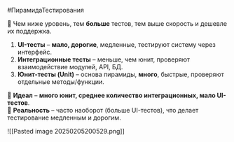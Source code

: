 #ПирамидаТестирования 

📌 Чем ниже уровень, тем **больше** тестов, тем выше скорость и дешевле их поддержка.

1. **UI-тесты** – **мало, дорогие**, медленные, тестируют систему через интерфейс.
2. **Интеграционные тесты** – меньше, чем юнит, проверяют взаимодействие модулей, API, БД.  
3. **Юнит-тесты (Unit)** – основа пирамиды, **много**, быстрые, проверяют отдельные методы/функции.  

🔹 **Идеал** – **много юнит, среднее количество интеграционных, мало UI-тестов**.  
🔹 **Реальность** – часто наоборот (больше UI-тестов), что делает тестирование медленным и дорогим.

![[Pasted image 20250205200529.png]]